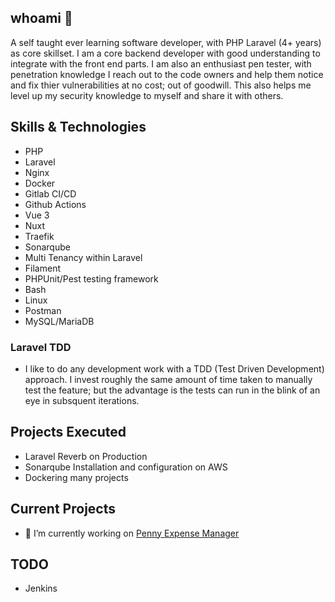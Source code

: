 ## whoami 👋

A self taught ever learning software developer, with PHP Laravel (4+ years) as core skillset. I am a core backend developer with good understanding to integrate with the front end parts.
I am also an enthusiast pen tester, with penetration knowledge I reach out to the code owners and help them notice and fix thier vulnerabilities at no cost; out of goodwill. This also helps me level up my security knowledge to myself and share it with others.

## Skills & Technologies

- PHP
- Laravel
- Nginx
- Docker
- Gitlab CI/CD
- Github Actions
- Vue 3
- Nuxt
- Traefik
- Sonarqube
- Multi Tenancy within Laravel
- Filament
- PHPUnit/Pest testing framework
- Bash
- Linux
- Postman
- MySQL/MariaDB

### Laravel TDD

- I like to do any development work with a TDD (Test Driven Development) approach. I invest roughly the same amount of time taken to manually test the feature; but the advantage is the tests can run in the blink of an eye in subsquent iterations.

## Projects Executed
- Laravel Reverb on Production
- Sonarqube Installation and configuration on AWS
- Dockering many projects 

## Current Projects

- 🔭 I’m currently working on [Penny Expense Manager](https://github.com/chinmaypurav/penny-expense-manager)

## TODO 

- Jenkins

<!--
**chinmaypurav/chinmaypurav** is a ✨ _special_ ✨ repository because its `README.md` (this file) appears on your GitHub profile.

Here are some ideas to get you started:

- 🔭 I’m currently working on ...
- 🌱 I’m currently learning ...
- 👯 I’m looking to collaborate on ...
- 🤔 I’m looking for help with ...
- 💬 Ask me about ...
- 📫 How to reach me: ...
- 😄 Pronouns: ...
- ⚡ Fun fact: ...
-->
